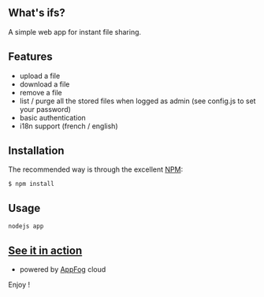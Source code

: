 ## What's ifs?

A simple web app for instant file sharing.

## Features

- upload a file
- download a file
- remove a file
- list / purge all the stored files when logged as admin (see config.js to set your password)
- basic authentication
- i18n support (french / english)

## Installation

The recommended way is through the excellent [NPM](http://www.npmjs.org/):

    $ npm install

## Usage

    nodejs app

## [See it in action](http://ifs.eu01.aws.af.cm/)

- powered by [AppFog](http://www.appfog.com/) cloud

Enjoy !
